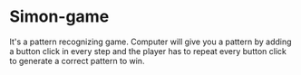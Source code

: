 # Simon-game
It's a pattern recognizing game. Computer will give you a pattern by adding a button click in every step and the player has to repeat every button click to generate a correct pattern to win.
